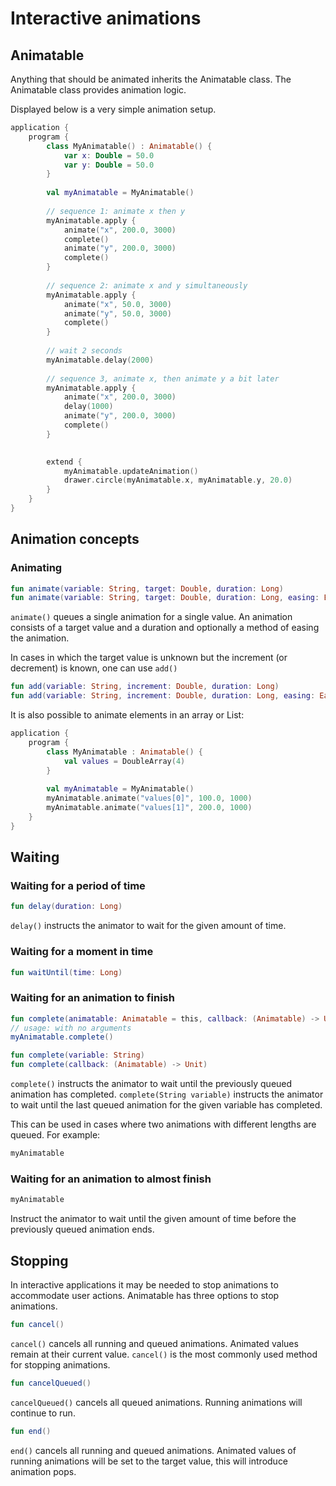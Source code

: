 
# Interactive animations

## Animatable

Anything that should be animated inherits the Animatable class. The Animatable class provides animation logic.

Displayed below is a very simple animation setup.

```kotlin
application {
    program {
        class MyAnimatable() : Animatable() {
            var x: Double = 50.0
            var y: Double = 50.0
        }
        
        val myAnimatable = MyAnimatable()
        
        // sequence 1: animate x then y
        myAnimatable.apply {
            animate("x", 200.0, 3000)
            complete()
            animate("y", 200.0, 3000)
            complete()
        }
        
        // sequence 2: animate x and y simultaneously
        myAnimatable.apply {
            animate("x", 50.0, 3000)
            animate("y", 50.0, 3000)
            complete()
        }
        
        // wait 2 seconds
        myAnimatable.delay(2000)
        
        // sequence 3, animate x, then animate y a bit later
        myAnimatable.apply {
            animate("x", 200.0, 3000)
            delay(1000)
            animate("y", 200.0, 3000)
            complete()
        }
        

        extend {
            myAnimatable.updateAnimation()
            drawer.circle(myAnimatable.x, myAnimatable.y, 20.0)
        }
    }
}
```

## Animation concepts
### Animating
```kotlin
fun animate(variable: String, target: Double, duration: Long)
fun animate(variable: String, target: Double, duration: Long, easing: Easing)
```

`animate()` queues a single animation for a single value. An animation consists of a target value and a duration and optionally a method of easing the animation.

In cases in which the target value is unknown but the increment (or decrement) is known, one can use `add()`

```kotlin
fun add(variable: String, increment: Double, duration: Long)
fun add(variable: String, increment: Double, duration: Long, easing: Easing)
```
It is also possible to animate elements in an array or List:

```kotlin
application {
    program {
        class MyAnimatable : Animatable() {
            val values = DoubleArray(4)
        }
        
        val myAnimatable = MyAnimatable()
        myAnimatable.animate("values[0]", 100.0, 1000)
        myAnimatable.animate("values[1]", 200.0, 1000)
    }
}
```

## Waiting

### Waiting for a period of time

```kotlin
fun delay(duration: Long)
```

`delay()` instructs the animator to wait for the given amount of time.

### Waiting for a moment in time

```kotlin
fun waitUntil(time: Long)
```

### Waiting for an animation to finish

```kotlin
fun complete(animatable: Animatable = this, callback: (Animatable) -> Unit = null)
// usage: with no arguments
myAnimatable.complete()

fun complete(variable: String)
fun complete(callback: (Animatable) -> Unit)
```

`complete()` instructs the animator to wait until the previously queued animation has completed.
`complete(String variable)` instructs the animator to wait until the last queued animation for the given variable has completed.

This can be used in cases where two animations with different lengths are queued. For example:

```kotlin
myAnimatable
```

### Waiting for an animation to almost finish

```kotlin
myAnimatable
```

Instruct the animator to wait until the given amount of time before the previously queued animation ends.

## Stopping

In interactive applications it may be needed to stop animations to accommodate user actions. Animatable has three options to stop animations.

```kotlin
fun cancel()
```

`cancel()` cancels all running and queued animations. Animated values remain at their current value. `cancel()` is the most commonly used method for stopping animations.

```kotlin
fun cancelQueued()
```

`cancelQueued()` cancels all queued animations. Running animations will continue to run.

```kotlin
fun end()
```

`end()` cancels all running and queued animations. Animated values of running animations will be set to the target value, this will introduce animation pops.
